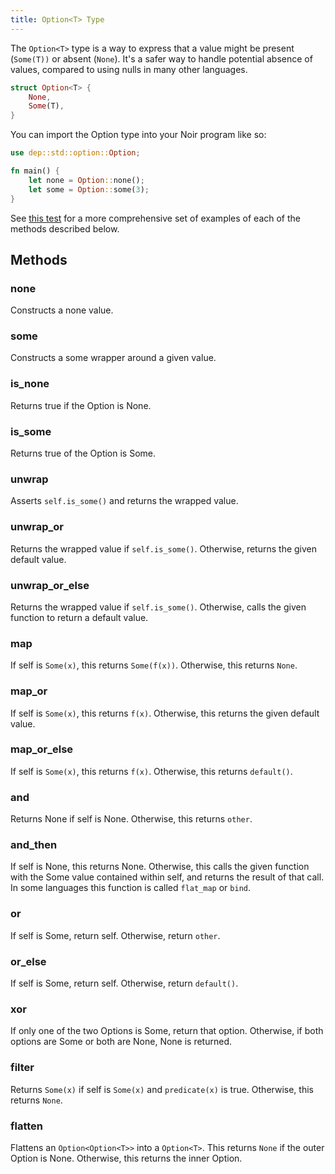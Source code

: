 ```yaml
---
title: Option<T> Type
---
```


The `Option<T>` type is a way to express that a value might be present (`Some(T))` or absent (`None`). It's a safer way to handle potential absence of values, compared to using nulls in many other languages.

```rust
struct Option<T> {
    None,
    Some(T),
}
```

You can import the Option type into your Noir program like so:

```rust
use dep::std::option::Option;

fn main() {
    let none = Option::none();
    let some = Option::some(3);
}
```

See [this test](https://github.com/noir-lang/noir/blob/5cbfb9c4a06c8865c98ff2b594464b037d821a5c/crates/nargo_cli/tests/test_data/option/src/main.nr) for a more comprehensive set of examples of each of the methods described below.

## Methods

### none

Constructs a none value.

### some

Constructs a some wrapper around a given value.

### is_none

Returns true if the Option is None.

### is_some

Returns true of the Option is Some.

### unwrap

Asserts `self.is_some()` and returns the wrapped value.

### unwrap_or

Returns the wrapped value if `self.is_some()`. Otherwise, returns the given default value.

### unwrap_or_else

Returns the wrapped value if `self.is_some()`. Otherwise, calls the given function to return a default value.

### map

If self is `Some(x)`, this returns `Some(f(x))`. Otherwise, this returns `None`.

### map_or

If self is `Some(x)`, this returns `f(x)`. Otherwise, this returns the given default value.

### map_or_else

If self is `Some(x)`, this returns `f(x)`. Otherwise, this returns `default()`.

### and

Returns None if self is None. Otherwise, this returns `other`.

### and_then

If self is None, this returns None. Otherwise, this calls the given function with the Some value contained within self, and returns the result of that call. In some languages this function is called `flat_map` or `bind`.

### or

If self is Some, return self. Otherwise, return `other`.

### or_else

If self is Some, return self. Otherwise, return `default()`.

### xor

If only one of the two Options is Some, return that option. Otherwise, if both options are Some or both are None, None is returned.

### filter

Returns `Some(x)` if self is `Some(x)` and `predicate(x)` is true. Otherwise, this returns `None`.

### flatten

Flattens an `Option<Option<T>>` into a `Option<T>`. This returns `None` if the outer Option is None. Otherwise, this returns the inner Option.
